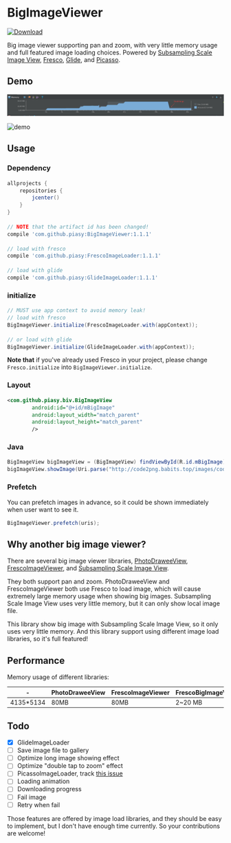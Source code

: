 # BigImageViewer

[ ![Download](https://api.bintray.com/packages/piasy/maven/BigImageViewer/images/download.svg) ](https://bintray.com/piasy/maven/BigImageViewer/_latestVersion)

Big image viewer supporting pan and zoom, with very little memory usage and full featured image loading choices. Powered by [Subsampling Scale Image View](https://github.com/davemorrissey/subsampling-scale-image-view), [Fresco](https://github.com/facebook/fresco), [Glide](https://github.com/bumptech/glide), and [Picasso](https://github.com/square/picasso).

## Demo

![memory usage](art/android_studio_memory_monitor.png)

![demo](art/fresco_big_image_viewer_demo.gif)

## Usage

### Dependency

``` gradle
allprojects {
    repositories {
        jcenter()
    }
}

// NOTE that the artifact id has been changed!
compile 'com.github.piasy:BigImageViewer:1.1.1'

// load with fresco
compile 'com.github.piasy:FrescoImageLoader:1.1.1'

// load with glide
compile 'com.github.piasy:GlideImageLoader:1.1.1'
```

### initialize

``` java
// MUST use app context to avoid memory leak!
// load with fresco
BigImageViewer.initialize(FrescoImageLoader.with(appContext));

// or load with glide
BigImageViewer.initialize(GlideImageLoader.with(appContext));
```

**Note that** if you've already used Fresco in your project, please change `Fresco.initialize` into `BigImageViewer.initialize`.

### Layout

``` xml
<com.github.piasy.biv.BigImageView
        android:id="@+id/mBigImage"
        android:layout_width="match_parent"
        android:layout_height="match_parent"
        />
```

### Java

``` java
BigImageView bigImageView = (BigImageView) findViewById(R.id.mBigImage);
bigImageView.showImage(Uri.parse("http://code2png.babits.top/images/code_1477885912.cpp.png"));
```

### Prefetch

You can prefetch images in advance, so it could be shown immediately when user want to see it.

``` java
BigImageViewer.prefetch(uris);
```

## Why another big image viewer?

There are several big image viewer libraries, [PhotoDraweeView](https://github.com/ongakuer/PhotoDraweeView), [FrescoImageViewer](https://github.com/stfalcon-studio/FrescoImageViewer), and [Subsampling Scale Image View](https://github.com/davemorrissey/subsampling-scale-image-view).

They both support pan and zoom. PhotoDraweeView and FrescoImageViewer both use Fresco to load image, which will cause extremely large memory usage when showing big images. Subsampling Scale Image View uses very little memory, but it can only show local image file.

This library show big image with Subsampling Scale Image View, so it only uses very little memory. And this library support using different image load libraries, so it's full featured!

## Performance

Memory usage of different libraries:

| \- | PhotoDraweeView | FrescoImageViewer | FrescoBigImageViewer |
| ------| ------ | ------ | ------ |
| 4135\*5134 | 80MB | 80MB | 2~20 MB |

## Todo

+ [x] GlideImageLoader
+ [ ] Save image file to gallery
+ [ ] Optimize long image showing effect
+ [ ] Optimize "double tap to zoom" effect
+ [ ] PicassoImageLoader, track [this issue](https://github.com/square/picasso/issues/1527)
+ [ ] Loading animation
+ [ ] Downloading progress
+ [ ] Fail image
+ [ ] Retry when fail

Those features are offered by image load libraries, and they should be easy to implement, but I don't have enough time currently. So your contributions are welcome!
